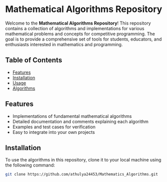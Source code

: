 # Mathematical Algorithms Repository

Welcome to the **Mathematical Algorithms Repository**! This repository contains a collection of algorithms and implementations for various mathematical problems and concepts for competitive programming. The goal is to provide a comprehensive set of tools for students, educators, and enthusiasts interested in mathematics and programming.

## Table of Contents

- [Features](#features)
- [Installation](#installation)
- [Usage](#usage)
- [Algorithms](#algorithms)

## Features

- Implementations of fundamental mathematical algorithms
- Detailed documentation and comments explaining each algorithm
- Examples and test cases for verification
- Easy to integrate into your own projects

## Installation

To use the algorithms in this repository, clone it to your local machine using the following command:

```bash
git clone https://github.com/athulya24453/Mathematics_Algorithms.git
